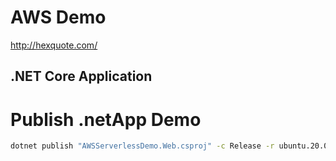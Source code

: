 # AWS Demo

http://hexquote.com/


## .NET Core Application

# Publish .netApp Demo
```bash
dotnet publish "AWSServerlessDemo.Web.csproj" -c Release -r ubuntu.20.04-x64
```